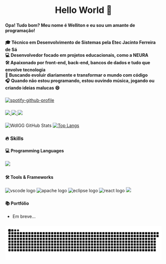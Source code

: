 <h1 align="center">Hello World 👋</h1>

###

<h4 align="left">Opa! Tudo bom? Meu nome é Welliton e eu sou um amante de programação!</h4>

<h4 align="left">
🎓 Técnico em Desenvolvimento de Sistemas pela Etec Jacinto Ferreira de Sá  <br>
💻 Desenvolvedor focado em projetos educacionais, como a <strong>NEURA</strong>  <br>
🛠️ Apaixonado por front-end, back-end, bancos de dados e tudo que envolve tecnologia  <br>
🎯 Buscando evoluir diariamente e transformar o mundo com código  <br>
🎧 Quando não estou programando, estou ouvindo música, jogando ou criando ideias malucas 😄  <br>
</h4>

###

[![spotify-github-profile](https://spotify-github-profile.kittinanx.com/api/view?uid=wdigamer&cover_image=true&theme=default&show_offline=false&background_color=121212&interchange=false&bar_color=53b14f&bar_color_cover=false)](https://spotify-github-profile.kittinanx.com/api/view?uid=wdigamer&redirect=true)

###

<div align="left">
  <a href="https://www.instagram.com/wdinac/" target="_blank">
    <img src="https://img.shields.io/badge/Instagram-E4405F?style=for-the-badge&logo=instagram&logoColor=white" />
  </a>
  <a href="https://www.linkedin.com/in/wdinac/" target="_blank">
    <img src="https://img.shields.io/badge/LinkedIn-0077B5?style=for-the-badge&logo=linkedin&logoColor=white" />
  </a>
  <a href="https://discordapp.com/users/401102408622669824/" target="_blank">
    <img src="https://img.shields.io/badge/Discord-7289DA?style=for-the-badge&logo=discord&logoColor=white" />
  </a>
</div>

###

![WdIGG GitHub Stats](https://github-readme-stats.vercel.app/api?username=wdinac&show_icons=true&theme=tokyonight)
[![Top Langs](https://github-readme-stats.vercel.app/api/top-langs/?username=wdinac&layout=compact&theme=tokyonight)](https://github.com/wdinac/github-readme-stats)

###

<h3 align="left">🔥 Skills</h3>

<h4 align="left">💻 Programming Languages</h4>

<div align="left">
  <img src="https://skillicons.dev/icons?i=html,css,cpp,php,java,py,js,ts,tailwind" />
</div>

###

<h4 align="left">🛠️ Tools & Frameworks</h4>

<div align="left">
  <img src="https://cdn.jsdelivr.net/gh/devicons/devicon/icons/vscode/vscode-original.svg" height="40" alt="vscode logo" />
  <img src="https://cdn.jsdelivr.net/gh/devicons/devicon/icons/apache/apache-original.svg" height="40" alt="apache logo" />
  <img src="https://skillicons.dev/icons?i=eclipse" height="40" alt="eclipse logo" />
  <img src="https://cdn.jsdelivr.net/gh/devicons/devicon@latest/icons/react/react-original.svg" height="40" alt="react logo"/>
  <img src="https://skillicons.dev/icons?i=,react,vite,postgres,nodejs,postman,figma" />
</div>

###

<h4 align="left">📚 Portfólio</h4>

- Em breve...

###


<div align="center"> 
  
</div>

![snake gif](https://github.com/Wdinac/Wdinac/blob/output/github-snake-dark.svg)
